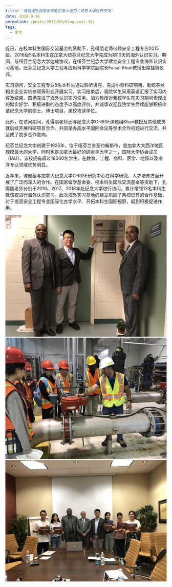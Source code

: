 ```yaml
---
title: '课题组孔得朋老师赴加拿大纽芬兰纪念大学进行交流'
date: 2018-9-16
permalink: /posts/2018/09/blog-post-10/
tags:
  - 学术
---
```


  近日，在校本科生国际交流基金的资助下，孔得朋老师带领安全工程专业2015级、2016级5名本科生在加拿大纽芬兰纪念大学完成为期10天的海外认识实习。期间，与纽芬兰纪念大学达成协议，在纽芬兰纪念大学建立安全工程专业海外认识实习基地。纽芬兰纪念大学工程与应用科学学院副院长Faisal Khan教授出席挂牌仪式。

实习期间，安全工程专业5名本科生通过聆听讲座、完成小型科研项目、赴纽芬兰相关企业实地参观等形式开展实习。实习结束后，我院学生采用英语汇报了实习内容及结果，圆满完成了海外认识实习任务。加方教授对我校学生在实习期间表现出的踏实好学、积极进取的态度予以高度评价，并诚挚欢迎我院学生后续能够积极申请纪念大学的硕士、博士项目，来校攻读学位。

此外，在访问期间，孔得朋老师还与纪念大学C-RISE课题组Khan教授及其他成员就后续开展科研项目合作、共同举办高水平国际会议等学术合作问题进行交流，并达成了初步合作意向。

纽芬兰纪念大学创建于1925年，位于纽芬兰省圣约翰斯市，是加拿大大西洋地区规模最大的大学，同时也是加拿大最好的综合类大学之一，国际大学协会成员（IAU）。该校拥有超过18000名学生，在教育、工程、商科、医学、地质以及海洋专业领域优势明显。

近年来，课题组与加拿大纪念大学C-RISE研究中心在科学研究、人才培养方面开展了广泛而深入的合作。在国家留学基金委、校本科生国际交流基金等资助下，孔得朋老师分别于2016、2017、2018年赴纪念大学进行访问，累计带领13名本科生赴该校进行海外认识实习。此次海外实习基地的建立巩固了两校已有的合作基础，对于提高安全工程专业国际化办学水平、开拓本科生国际视野，起到积极促进作用。

![](/images/MUN1.jpg)
![](/images/MUN2.jpg)
![](/images/MUN3.jpg)




